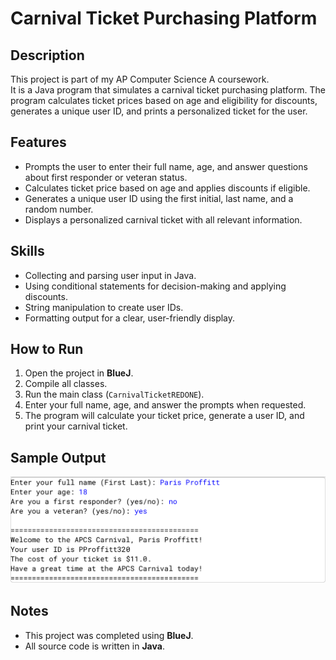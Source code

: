 # Carnival Ticket Purchasing Platform

## Description
This project is part of my AP Computer Science A coursework.  
It is a Java program that simulates a carnival ticket purchasing platform. The program calculates ticket prices based on age and eligibility for discounts, generates a unique user ID, and prints a personalized ticket for the user.

## Features
- Prompts the user to enter their full name, age, and answer questions about first responder or veteran status.
- Calculates ticket price based on age and applies discounts if eligible.
- Generates a unique user ID using the first initial, last name, and a random number.
- Displays a personalized carnival ticket with all relevant information.

## Skills 
- Collecting and parsing user input in Java.
- Using conditional statements for decision-making and applying discounts.
- String manipulation to create user IDs.
- Formatting output for a clear, user-friendly display.

## How to Run
1. Open the project in **BlueJ**.
2. Compile all classes.
3. Run the main class (`CarnivalTicketREDONE`).
4. Enter your full name, age, and answer the prompts when requested.
5. The program will calculate your ticket price, generate a user ID, and print your carnival ticket.

## Sample Output
![Carnival Ticket Screenshot](CarnivalSS.png)

## Notes
- This project was completed using **BlueJ**.
- All source code is written in **Java**.
